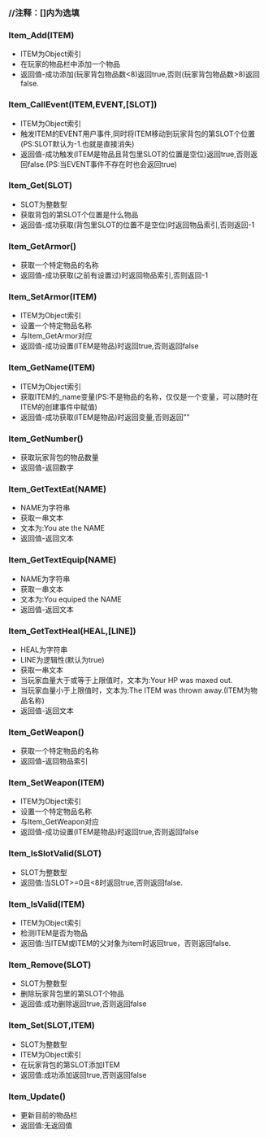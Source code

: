 ### //注释：[]内为选填
### Item_Add(ITEM)
- ITEM为Object索引
- 在玩家的物品栏中添加一个物品
- 返回值-成功添加(玩家背包物品数<8)返回true,否则(玩家背包物品数>8)返回false.

### Item_CallEvent(ITEM,EVENT,[SLOT])
- ITEM为Object索引
- 触发ITEM的EVENT用户事件,同时将ITEM移动到玩家背包的第SLOT个位置(PS:SLOT默认为-1.也就是直接消失)
- 返回值-成功触发(ITEM是物品且背包里SLOT的位置是空位)返回true,否则返回false.(PS:当EVENT事件不存在时也会返回true)

### Item_Get(SLOT)
- SLOT为整数型
- 获取背包的第SLOT个位置是什么物品
- 返回值-成功获取(背包里SLOT的位置不是空位)时返回物品索引,否则返回-1

### Item_GetArmor()
- 获取一个特定物品的名称
- 返回值-成功获取(之前有设置过)时返回物品索引,否则返回-1

### Item_SetArmor(ITEM)
- ITEM为Object索引
- 设置一个特定物品名称
- 与Item_GetArmor对应
- 返回值-成功设置(ITEM是物品)时返回true,否则返回false

### Item_GetName(ITEM)
- ITEM为Object索引
- 获取ITEM的_name变量(PS:不是物品的名称，仅仅是一个变量，可以随时在ITEM的创建事件中赋值)
- 返回值-成功获取(ITEM是物品)时返回变量,否则返回""

### Item_GetNumber()
- 获取玩家背包的物品数量
- 返回值-返回数字

### Item_GetTextEat(NAME)
- NAME为字符串
- 获取一串文本
- 文本为:You ate the NAME
- 返回值-返回文本

### Item_GetTextEquip(NAME)
- NAME为字符串
- 获取一串文本
- 文本为:You equiped the NAME
- 返回值-返回文本

### Item_GetTextHeal(HEAL,[LINE])
- HEAL为字符串
- LINE为逻辑性(默认为true)
- 获取一串文本
- 当玩家血量大于或等于上限值时，文本为:Your HP was maxed out.
- 当玩家血量小于上限值时，文本为:The ITEM was thrown away.(ITEM为物品名称)
- 返回值-返回文本

### Item_GetWeapon()
- 获取一个特定物品的名称
- 返回值-返回物品索引

### Item_SetWeapon(ITEM)
- ITEM为Object索引
- 设置一个特定物品名称
- 与Item_GetWeapon对应
- 返回值-成功设置(ITEM是物品)时返回true,否则返回false

### Item_IsSlotValid(SLOT)
- SLOT为整数型
- 返回值:当SLOT>=0且<8时返回true,否则返回false.

### Item_IsValid(ITEM)
- ITEM为Object索引
- 检测ITEM是否为物品
- 返回值:当ITEM或ITEM的父对象为item时返回true，否则返回false.

### Item_Remove(SLOT)
- SLOT为整数型
- 删除玩家背包里的第SLOT个物品
- 返回值:成功删除返回true,否则返回false

### Item_Set(SLOT,ITEM)
- SLOT为整数型
- ITEM为Object索引
- 在玩家背包的第SLOT添加ITEM
- 返回值:成功添加返回true,否则返回false

### Item_Update()
- 更新目前的物品栏
- 返回值:无返回值
